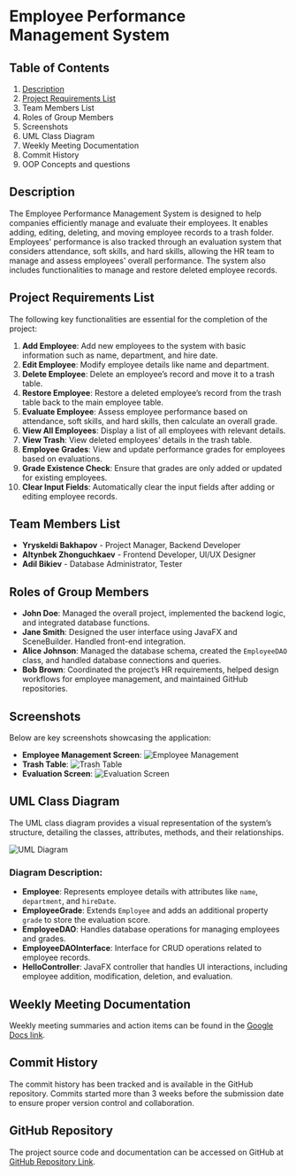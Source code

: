 # Employee Performance Management System

## Table of Contents
1. [Description](#description)
2. [Project Requirements List](#project-requirements-list)
3. Team Members List
4. Roles of Group Members
5. Screenshots
6. UML Class Diagram
7. Weekly Meeting Documentation
8. Commit History
9. OOP Concepts and questions

## Description
The Employee Performance Management System is designed to help companies efficiently manage and evaluate their employees. It enables adding, editing, deleting, and moving employee records to a trash folder. Employees' performance is also tracked through an evaluation system that considers attendance, soft skills, and hard skills, allowing the HR team to manage and assess employees' overall performance. The system also includes functionalities to manage and restore deleted employee records.

## Project Requirements List
The following key functionalities are essential for the completion of the project:
1. **Add Employee**: Add new employees to the system with basic information such as name, department, and hire date.
2. **Edit Employee**: Modify employee details like name and department.
3. **Delete Employee**: Delete an employee’s record and move it to a trash table.
4. **Restore Employee**: Restore a deleted employee’s record from the trash table back to the main employee table.
5. **Evaluate Employee**: Assess employee performance based on attendance, soft skills, and hard skills, then calculate an overall grade.
6. **View All Employees**: Display a list of all employees with relevant details.
7. **View Trash**: View deleted employees’ details in the trash table.
8. **Employee Grades**: View and update performance grades for employees based on evaluations.
9. **Grade Existence Check**: Ensure that grades are only added or updated for existing employees.
10. **Clear Input Fields**: Automatically clear the input fields after adding or editing employee records.

## Team Members List
- **Yryskeldi Bakhapov** - Project Manager, Backend Developer
- **Altynbek Zhonguchkaev** - Frontend Developer, UI/UX Designer
- **Adil Bikiev** - Database Administrator, Tester

## Roles of Group Members
- **John Doe**: Managed the overall project, implemented the backend logic, and integrated database functions.
- **Jane Smith**: Designed the user interface using JavaFX and SceneBuilder. Handled front-end integration.
- **Alice Johnson**: Managed the database schema, created the `EmployeeDAO` class, and handled database connections and queries.
- **Bob Brown**: Coordinated the project’s HR requirements, helped design workflows for employee management, and maintained GitHub repositories.

## Screenshots
Below are key screenshots showcasing the application:
- **Employee Management Screen**: ![Employee Management](link-to-screenshot.jpg)
- **Trash Table**: ![Trash Table](link-to-screenshot2.jpg)
- **Evaluation Screen**: ![Evaluation Screen](link-to-screenshot3.jpg)

## UML Class Diagram
The UML class diagram provides a visual representation of the system’s structure, detailing the classes, attributes, methods, and their relationships.

![UML Diagram](link-to-uml-diagram.jpg)

### Diagram Description:
- **Employee**: Represents employee details with attributes like `name`, `department`, and `hireDate`.
- **EmployeeGrade**: Extends `Employee` and adds an additional property `grade` to store the evaluation score.
- **EmployeeDAO**: Handles database operations for managing employees and grades.
- **EmployeeDAOInterface**: Interface for CRUD operations related to employee records.
- **HelloController**: JavaFX controller that handles UI interactions, including employee addition, modification, deletion, and evaluation.

## Weekly Meeting Documentation
Weekly meeting summaries and action items can be found in the [Google Docs link](link-to-google-docs).

## Commit History
The commit history has been tracked and is available in the GitHub repository. Commits started more than 3 weeks before the submission date to ensure proper version control and collaboration.

## GitHub Repository
The project source code and documentation can be accessed on GitHub at [GitHub Repository Link](link-to-your-repository).
